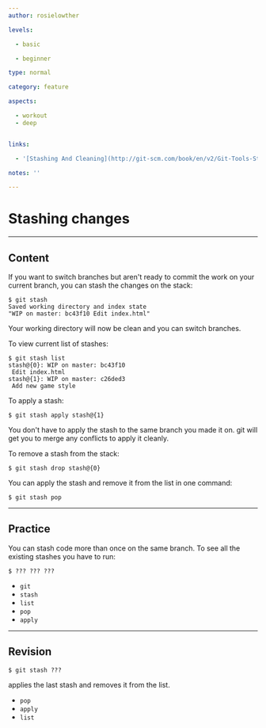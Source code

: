 ```yaml
---
author: rosielowther

levels:

  - basic

  - beginner

type: normal

category: feature

aspects:

  - workout
  - deep


links:

  - '[Stashing And Cleaning](http://git-scm.com/book/en/v2/Git-Tools-Stashing-and-Cleaning){documentation}'

notes: ''

---
```


# Stashing changes

---
## Content

If you want to switch branches but aren't ready to commit the work on your current branch, you can stash the changes on the stack:
```
$ git stash
Saved working directory and index state
"WIP on master: bc43f10 Edit index.html"
```
Your working directory will now be clean and you can switch branches.

To view current list of stashes:
```
$ git stash list
stash@{0}: WIP on master: bc43f10 
 Edit index.html
stash@{1}: WIP on master: c26ded3
 Add new game style
```
To apply a stash:
```
$ git stash apply stash@{1}
```
You don't have to apply the stash to the same branch you made it on. git will get you to merge any conflicts to apply it cleanly.

To remove a stash from the stack:
```
$ git stash drop stash@{0}
```

You can apply the stash and remove it from the list in one command:
```
$ git stash pop
```

---
## Practice

You can stash code more than once on the same branch. To see all the existing stashes you have to run:

```$ ??? ??? ???```

* `git`
* `stash`
* `list`
* `pop`
* `apply`

---
## Revision

```$ git stash ???```

 applies the last stash and removes it from the list.

* `pop`
* `apply`
* `list`

 
